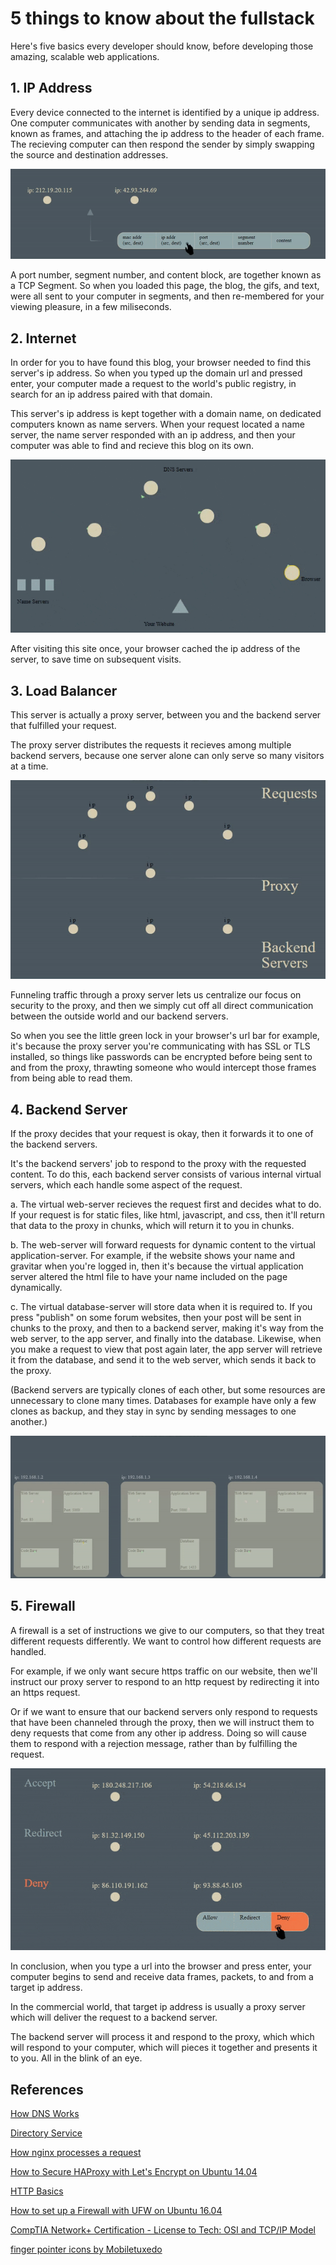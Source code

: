 # 5 things to know about the fullstack

Here's five basics every developer should know, before developing those amazing, scalable web applications.

## 1. IP Address
Every device connected to the internet is identified by a unique ip address. One computer communicates with another by sending data in segments, known as frames, and attaching the ip address to the header of each frame. The recieving computer can then respond the sender by simply swapping the source and destination addresses.

![dataframe](https://github.com/RocketHTML/holberton-system_engineering-devops/blob/master/0x11-what_happens_when_your_type_holbertonschool_com_in_your_browser_and_press_enter/gifs/tcp_ip.gif)

A port number, segment number, and content block, are together known as a TCP Segment. So when you loaded this page, the blog, the gifs, and text, were all sent to your computer in segments, and then re-membered for your viewing pleasure, in a few miliseconds.

## 2. Internet
In order for you to have found this blog, your browser needed to find this server's ip address. So when you typed up the domain url and pressed enter, your computer made a request to the world's public registry, in search for an ip address paired with that domain. 

This server's ip address is kept together with a domain name, on dedicated computers known as name servers. When your request located a name server, the name server responded with an ip address, and then your computer was able to find and recieve this blog on its own.

![dns lookup](https://github.com/RocketHTML/holberton-system_engineering-devops/blob/master/0x11-what_happens_when_your_type_holbertonschool_com_in_your_browser_and_press_enter/gifs/dns_lookup.gif)

After visiting this site once, your browser cached the ip address of the server, to save time on subsequent visits.

## 3. Load Balancer
This server is actually a proxy server, between you and the backend server that fulfilled your request.

The proxy server distributes the requests it recieves among multiple backend servers, because one server alone can only serve so many visitors at a time.

![proxy](https://github.com/RocketHTML/holberton-system_engineering-devops/blob/master/0x11-what_happens_when_your_type_holbertonschool_com_in_your_browser_and_press_enter/gifs/load_balance_V2.gif)

Funneling traffic through a proxy server lets us centralize our focus on security to the proxy, and then we simply cut off all direct communication between the outside world and our backend servers. 

So when you see the little green lock in your browser's url bar for example, it's because the proxy server you're communicating with has SSL or TLS installed, so things like passwords can be encrypted before being sent to and from the proxy, thrawting someone who would intercept those frames from being able to read them.

## 4. Backend Server
If the proxy decides that your request is okay, then it forwards it to one of the backend servers. 

It's the backend servers' job to respond to the proxy with the requested content. To do this, each backend server consists of various internal virtual servers, which each handle some aspect of the request. 

a. The virtual web-server recieves the request first and decides what to do. If your request is for static files, like html, javascript, and css, then it'll return that data to the proxy in chunks, which will return it to you in chunks. 

b. The web-server will forward requests for dynamic content to the virtual application-server. For example, if the website shows your name and gravitar when you're logged in, then it's because the virtual application server altered the html file to have your name included on the page dynamically.

c. The virtual database-server will store data when it is required to. If you press "publish" on some forum websites, then your post will be sent in chunks to the proxy, and then to a backend server, making it's way from the web server, to the app server, and finally into the database. Likewise, when you make a request to view that post again later, the app server will retrieve it from the database, and send it to the web server, which sends it back to the proxy. 

(Backend servers are typically clones of each other, but some resources are unnecessary to clone many times. Databases for example have only a few clones as backup, and they stay in sync by sending messages to one another.)

![servers](https://github.com/RocketHTML/holberton-system_engineering-devops/blob/master/0x11-what_happens_when_your_type_holbertonschool_com_in_your_browser_and_press_enter/gifs/server_inside.gif)

## 5. Firewall
A firewall is a set of instructions we give to our computers, so that they treat different requests differently. We want to control how different requests are handled.

For example, if we only want secure https traffic on our website, then we'll instruct our proxy server to respond to an http request by redirecting it into an https request. 

Or if we want to ensure that our backend servers only respond to requests that have been channeled through the proxy, then we will instruct them to deny requests that come from any other ip address. Doing so will cause them to respond with a rejection message, rather than by fulfilling the request.

![firewall](https://github.com/RocketHTML/holberton-system_engineering-devops/blob/master/0x11-what_happens_when_your_type_holbertonschool_com_in_your_browser_and_press_enter/gifs/firewall_V3.gif)

In conclusion, when you type a url into the browser and press enter, your computer begins to send and receive data frames, packets, to and from a target ip address. 

In the commercial world, that target ip address is usually a proxy server which will deliver the request to a backend server.

The backend server will process it and respond to the proxy, which which will respond to your computer, which will pieces it together and presents it to you. All in the blink of an eye.

## References

[How DNS Works](https://howdns.works/)

[Directory Service](https://en.wikipedia.org/wiki/Directory_service)

[How nginx processes a request](http://nginx.org/en/docs/http/request_processing.html)

[How to Secure HAProxy with Let's Encrypt on Ubuntu 14.04](https://www.digitalocean.com/community/tutorials/how-to-secure-haproxy-with-let-s-encrypt-on-ubuntu-14-04)

[HTTP Basics](http://www.ntu.edu.sg/home/ehchua/programming/webprogramming/http_basics.html)

[How to set up a Firewall with UFW on Ubuntu 16.04](https://www.digitalocean.com/community/tutorials/how-to-set-up-a-firewall-with-ufw-on-ubuntu-16-04)

[CompTIA Network+ Certification - License to Tech: OSI and TCP/IP Model](https://www.youtube.com/watch?v=1uArp_bSvmA)

[finger pointer icons by Mobiletuxedo](https://www.flaticon.com/authors/mobiletuxedo) 